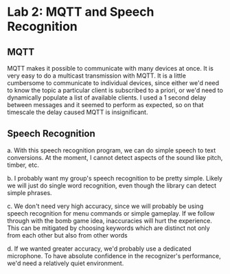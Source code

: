 # Lab 2: MQTT and Speech Recognition

## MQTT
MQTT makes it possible to communicate with many devices at once. It is very easy to do a multicast transmission with MQTT. It is a little cumbersome to communicate to individual devices, since either we'd need to know the topic a particular client is subscribed to a priori, or we'd need to dynamically populate a list of available clients. I used a 1 second delay between messages and it seemed to perform as expected, so on that timescale the delay caused MQTT is insignificant.

## Speech Recognition
a. With this speech recognition program, we can do simple speech to text conversions. At the moment, I cannot detect aspects of the sound like pitch, timber, etc.

b. I probably want my group's speech recognition to be pretty simple. Likely we will just do single word recognition, even though the library can detect simple phrases.

c. We don't need very high accuracy, since we will probably be using speech recognition for menu commands or simple gameplay. If we follow through with the bomb game idea, inaccuracies will hurt the experience. This can be mitigated by choosing keywords which are distinct not only from each other but also from other words

d. If we wanted greater accuracy, we'd probably use a dedicated microphone. To have absolute confidence in the recognizer's performance, we'd need a relatively quiet environment. 
